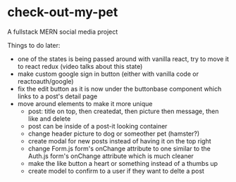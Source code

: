 # check-out-my-pet
A fullstack MERN social media project

Things to do later:
- one of the states is being passed around with vanilla react, try to move it to react redux (video talks about this state)
- make custom google sign in button (either with vanilla code or reactoauth/google)
- fix the edit button as it is now under the buttonbase component which links to a post's detail page
- move around elements to make it more unique
    - post: title on top, then createdat, then picture then message, then like and delete
    - post can be inside of a post-it looking container
    - change header picture to dog or someother pet (hamster?)
    - create modal for new posts instead of having it on the top right
    - change Form.js form's onChange attribute to one similar to the Auth.js form's onChange attribute which is much cleaner
    - make the like button a heart or something instead of a thumbs up
    - create model to confirm to a user if they want to delte a post